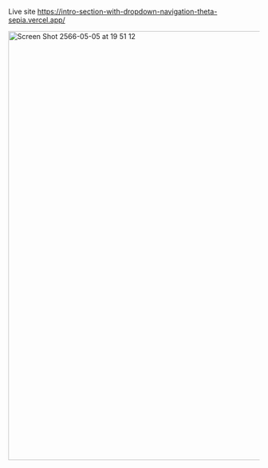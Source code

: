 Live site https://intro-section-with-dropdown-navigation-theta-sepia.vercel.app/

<img width="861" alt="Screen Shot 2566-05-05 at 19 51 12" src="https://user-images.githubusercontent.com/100228770/236463577-c2b5ce84-f70a-464d-8f3f-0e4c7bd186a7.png">
